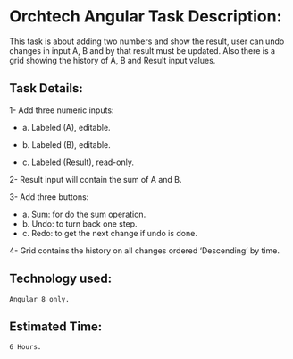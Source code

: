 # Orchtech Angular Task Description:
This task is about adding two numbers and show the result, user can undo changes in input A, B and by that result must be updated. Also there is a grid showing the history of A, B and Result input values.

## Task Details:
1-	Add three numeric inputs:
- a.	Labeled (A), editable.

- b.	Labeled (B), editable.

- c.	Labeled (Result), read-only.

2-	Result input will contain the sum of A and B.

3-	Add three buttons:
- a.	Sum: for do the sum operation.
- b.	Undo: to turn back one step.
- c.	Redo: to get the next change if undo is done.

4-	Grid contains the history on all changes ordered ‘Descending’ by time.

## Technology used:
	Angular 8 only.

## Estimated Time:
	6 Hours.

